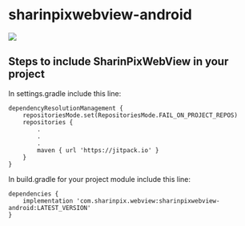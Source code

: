 # sharinpixwebview-android

[![](https://jitpack.io/v/SharinPix/sharinpixwebview-android.svg)](https://jitpack.io/#SharinPix/sharinpixwebview-android)

## Steps to include SharinPixWebView in your project

In settings.gradle include this line:
```
dependencyResolutionManagement {
    repositoriesMode.set(RepositoriesMode.FAIL_ON_PROJECT_REPOS)
    repositories {
        .
        .
        .
        maven { url 'https://jitpack.io' }
    }
}
```

In build.gradle for your project module include this line:
```
dependencies {
    implementation 'com.sharinpix.webview:sharinpixwebview-android:LATEST_VERSION'
}
```

